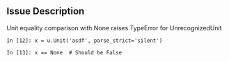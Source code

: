 ## Issue Description
Unit equality comparison with None raises TypeError for UnrecognizedUnit
```
In [12]: x = u.Unit('asdf', parse_strict='silent')

In [13]: x == None  # Should be False
```